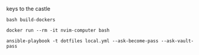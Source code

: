 keys to the castle

`bash build-dockers`

`docker run --rm -it nvim-computer bash`

`ansible-playbook -t dotfiles local.yml --ask-become-pass --ask-vault-pass`
